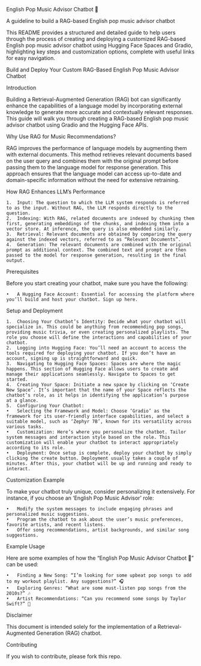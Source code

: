 English Pop Music Advisor Chatbot 🎵

A guideline to build a RAG-based English pop music advisor chatbot

This README provides a structured and detailed guide to help users through the process of creating and deploying a customized RAG-based English pop music advisor chatbot using Hugging Face Spaces and Gradio, highlighting key steps and customization options, complete with useful links for easy navigation.

Build and Deploy Your Custom RAG-Based English Pop Music Advisor Chatbot

Introduction

Building a Retrieval-Augmented Generation (RAG) bot can significantly enhance the capabilities of a language model by incorporating external knowledge to generate more accurate and contextually relevant responses. This guide will walk you through creating a RAG-based English pop music advisor chatbot using Gradio and the Hugging Face APIs.

Why Use RAG for Music Recommendations?

RAG improves the performance of language models by augmenting them with external documents. This method retrieves relevant documents based on the user query and combines them with the original prompt before passing them to the language model for response generation. This approach ensures that the language model can access up-to-date and domain-specific information without the need for extensive retraining.

How RAG Enhances LLM’s Performance

	1.	Input: The question to which the LLM system responds is referred to as the input. Without RAG, the LLM responds directly to the question.
	2.	Indexing: With RAG, related documents are indexed by chunking them first, generating embeddings of the chunks, and indexing them into a vector store. At inference, the query is also embedded similarly.
	3.	Retrieval: Relevant documents are obtained by comparing the query against the indexed vectors, referred to as “Relevant Documents”.
	4.	Generation: The relevant documents are combined with the original prompt as additional context. The combined text and prompt are then passed to the model for response generation, resulting in the final output.

Prerequisites

Before you start creating your chatbot, make sure you have the following:

	•	A Hugging Face Account: Essential for accessing the platform where you’ll build and host your chatbot. Sign up here.

Setup and Deployment

	1.	Choosing Your Chatbot’s Identity: Decide what your chatbot will specialize in. This could be anything from recommending pop songs, providing music trivia, or even creating personalized playlists. The role you choose will define the interactions and capabilities of your chatbot.
	2.	Logging into Hugging Face: You’ll need an account to access the tools required for deploying your chatbot. If you don’t have an account, signing up is straightforward and quick.
	3.	Navigating to Hugging Face Spaces: Spaces are where the magic happens. This section of Hugging Face allows users to create and manage their applications seamlessly. Navigate to Spaces to get started.
	4.	Creating Your Space: Initiate a new space by clicking on ‘Create New Space’. It’s important that the name of your Space reflects the chatbot’s role, as it helps in identifying the application’s purpose at a glance.
	5.	Configuring Your Chatbot:
	•	Selecting the Framework and Model: Choose ‘Gradio’ as the framework for its user-friendly interface capabilities, and select a suitable model, such as ‘Zephyr 7B’, known for its versatility across various tasks.
	•	Customization: Here’s where you personalize the chatbot. Tailor system messages and interaction style based on the role. This customization will enable your chatbot to interact appropriately according to its role.
	•	Deployment: Once setup is complete, deploy your chatbot by simply clicking the create button. Deployment usually takes a couple of minutes. After this, your chatbot will be up and running and ready to interact.

Customization Example

To make your chatbot truly unique, consider personalizing it extensively. For instance, if you choose an ‘English Pop Music Advisor’ role:

	•	Modify the system messages to include engaging phrases and personalized music suggestions.
	•	Program the chatbot to ask about the user’s music preferences, favorite artists, and recent listens.
	•	Offer song recommendations, artist backgrounds, and similar song suggestions.

Example Usage

Here are some examples of how the “English Pop Music Advisor Chatbot 🎵” can be used:

	•	Finding a New Song: “I’m looking for some upbeat pop songs to add to my workout playlist. Any suggestions?” 🎧
	•	Exploring Genres: “What are some must-listen pop songs from the 2010s?” 🎶
	•	Artist Recommendations: “Can you recommend some songs by Taylor Swift?” 🎤

Disclaimer

This document is intended solely for the implementation of a Retrieval-Augmented Generation (RAG) chatbot.

Contributing

If you wish to contribute, please fork this repo.
